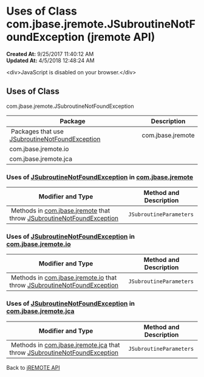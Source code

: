 # Uses of Class com.jbase.jremote.JSubroutineNotFoundException (jremote API)

**Created At:** 9/25/2017 11:40:12 AM  
**Updated At:** 4/5/2018 12:48:24 AM  

<!--<br>    try {<br>        if (location.href.indexOf('is-external=true') == -1) {<br>            parent.document.title="Uses of Class com.jbase.jremote.JSubroutineNotFoundException (jremote   API)";<br>        }<br>    }<br>    catch(err) {<br>    }<br>//-->&lt;div&gt;JavaScript is disabled on your browser.&lt;/div&gt;


<!--<br>  allClassesLink = document.getElementById("allclasses\_navbar\_top");<br>  if(window==top) {<br>    allClassesLink.style.display = "block";<br>  }<br>  else {<br>    allClassesLink.style.display = "none";<br>  }<br>  //-->

## Uses of Class
com.jbase.jremote.JSubroutineNotFoundException

| Package<br> | Description<br> |
| --- | --- |
 Packages that use [JSubroutineNotFoundException](/39248-jremote/com_jbase_jremote_jsubroutinenotfoundexception "class in com.jbase.jremote")  | com.jbase.jremote<br> |  <br> |
| com.jbase.jremote.io<br> |  <br> |
| com.jbase.jremote.jca<br> |  <br> |





### Uses of [JSubroutineNotFoundException](/39248-jremote/com_jbase_jremote_jsubroutinenotfoundexception "class in com.jbase.jremote") in [com.jbase.jremote](/30312-jagent/jremote-api)


| Modifier and Type<br> | Method and Description<br> |
| --- | --- |
 Methods in [com.jbase.jremote](/30312-jagent/jremote-api) that throw [JSubroutineNotFoundException](/39248-jremote/com_jbase_jremote_jsubroutinenotfoundexception "class in com.jbase.jremote")  | `JSubroutineParameters`<br> | JConnection.`call(String subroutineName, JSubroutineParameters parameters)`<br>Call a jBASE subroutine.<br> |






### Uses of [JSubroutineNotFoundException](/39248-jremote/com_jbase_jremote_jsubroutinenotfoundexception "class in com.jbase.jremote") in [com.jbase.jremote.io](/39250-io/com_jbase_jremote_io_package-summary)


| Modifier and Type<br> | Method and Description<br> |
| --- | --- |
 Methods in [com.jbase.jremote.io](/39250-io/com_jbase_jremote_io_package-summary) that throw [JSubroutineNotFoundException](/39248-jremote/com_jbase_jremote_jsubroutinenotfoundexception "class in com.jbase.jremote")  | `JSubroutineParameters`<br> | JConnectionImpl.`call(String subroutineName, JSubroutineParameters parameters)` <br> |






### Uses of [JSubroutineNotFoundException](/39248-jremote/com_jbase_jremote_jsubroutinenotfoundexception "class in com.jbase.jremote") in [com.jbase.jremote.jca](/39258-jca/com_jbase_jremote_jca_package-summary)


| Modifier and Type<br> | Method and Description<br> |
| --- | --- |
 Methods in [com.jbase.jremote.jca](/39258-jca/com_jbase_jremote_jca_package-summary) that throw [JSubroutineNotFoundException](/39248-jremote/com_jbase_jremote_jsubroutinenotfoundexception "class in com.jbase.jremote")  | `JSubroutineParameters`<br> | WrappedJConnection.`call(String subroutineName, JSubroutineParameters parameters)`<br>Call jBASE subroutine.<br> |

Back to [jREMOTE API](com_jbase_jremote_package-summary)
